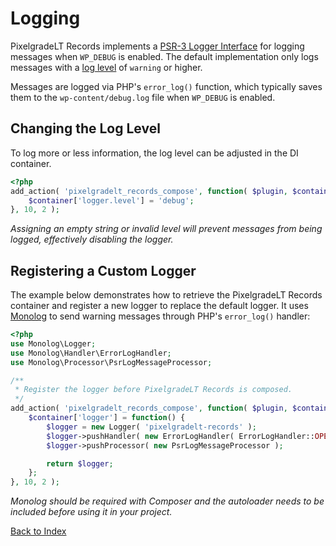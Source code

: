 # Logging

PixelgradeLT Records implements a [PSR-3 Logger Interface](https://www.php-fig.org/psr/psr-3/) for logging messages when `WP_DEBUG` is enabled. The default implementation only logs messages with a [log level](https://www.php-fig.org/psr/psr-3/#5-psrlogloglevel) of `warning` or higher.

Messages are logged via PHP's `error_log()` function, which typically saves them to the `wp-content/debug.log` file when `WP_DEBUG` is enabled.

## Changing the Log Level

To log more or less information, the log level can be adjusted in the DI container.

```php
<?php
add_action( 'pixelgradelt_records_compose', function( $plugin, $container ) {
	$container['logger.level'] = 'debug';
}, 10, 2 );
```

_Assigning an empty string or invalid level will prevent messages from being logged, effectively disabling the logger._

## Registering a Custom Logger

The example below demonstrates how to retrieve the PixelgradeLT Records container and register a new logger to replace the default logger. It uses [Monolog](https://github.com/Seldaek/monolog) to send warning messages through PHP's `error_log()` handler:

```php
<?php
use Monolog\Logger;
use Monolog\Handler\ErrorLogHandler;
use Monolog\Processor\PsrLogMessageProcessor;

/**
 * Register the logger before PixelgradeLT Records is composed.
 */
add_action( 'pixelgradelt_records_compose', function( $plugin, $container ) {
	$container['logger'] = function() {
		$logger = new Logger( 'pixelgradelt-records' );
		$logger->pushHandler( new ErrorLogHandler( ErrorLogHandler::OPERATING_SYSTEM, LOGGER::WARNING ) );
		$logger->pushProcessor( new PsrLogMessageProcessor );

		return $logger;
	};
}, 10, 2 );
```

_Monolog should be required with Composer and the autoloader needs to be included before using it in your project._


[Back to Index](index.md)
